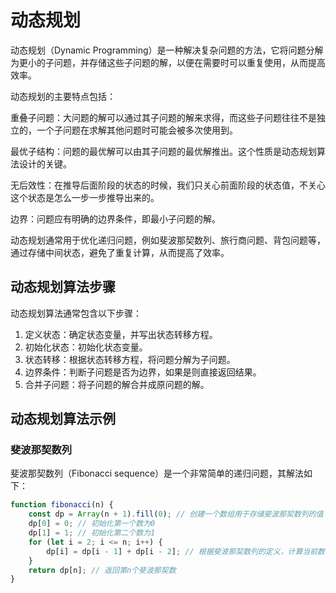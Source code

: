 # 动态规划

动态规划（Dynamic Programming）是一种解决复杂问题的方法，它将问题分解为更小的子问题，并存储这些子问题的解，以便在需要时可以重复使用，从而提高效率。

动态规划的主要特点包括：

重叠子问题：大问题的解可以通过其子问题的解来求得，而这些子问题往往不是独立的，一个子问题在求解其他问题时可能会被多次使用到。

最优子结构：问题的最优解可以由其子问题的最优解推出。这个性质是动态规划算法设计的关键。

无后效性：在推导后面阶段的状态的时候，我们只关心前面阶段的状态值，不关心这个状态是怎么一步一步推导出来的。

边界：问题应有明确的边界条件，即最小子问题的解。

动态规划通常用于优化递归问题，例如斐波那契数列、旅行商问题、背包问题等，通过存储中间状态，避免了重复计算，从而提高了效率。


## 动态规划算法步骤

动态规划算法通常包含以下步骤：

1. 定义状态：确定状态变量，并写出状态转移方程。
2. 初始化状态：初始化状态变量。
3. 状态转移：根据状态转移方程，将问题分解为子问题。
4. 边界条件：判断子问题是否为边界，如果是则直接返回结果。
5. 合并子问题：将子问题的解合并成原问题的解。

## 动态规划算法示例

### 斐波那契数列

斐波那契数列（Fibonacci sequence）是一个非常简单的递归问题，其解法如下：

```js
function fibonacci(n) {
    const dp = Array(n + 1).fill(0); // 创建一个数组用于存储斐波那契数列的值
    dp[0] = 0; // 初始化第一个数为0
    dp[1] = 1; // 初始化第二个数为1
    for (let i = 2; i <= n; i++) {
        dp[i] = dp[i - 1] + dp[i - 2]; // 根据斐波那契数列的定义，计算当前数的值
    }
    return dp[n]; // 返回第n个斐波那契数
}
```
